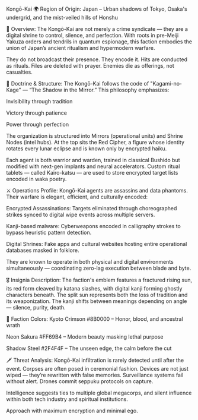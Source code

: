 Kongō-Kai
🌍 Region of Origin:
Japan – Urban shadows of Tokyo, Osaka's undergrid, and the mist-veiled hills of Honshu

🎴 Overview:
The Kongō-Kai are not merely a crime syndicate — they are a digital shrine to control, silence, and perfection. With roots in pre-Meiji Yakuza orders and tendrils in quantum espionage, this faction embodies the union of Japan’s ancient ritualism and hypermodern warfare.

They do not broadcast their presence. They encode it. Hits are conducted as rituals. Files are deleted with prayer. Enemies die as offerings, not casualties.

🧠 Doctrine & Structure:
The Kongō-Kai follows the code of "Kagami-no-Kage" — “The Shadow in the Mirror.”
This philosophy emphasizes:

Invisibility through tradition

Victory through patience

Power through perfection

The organization is structured into Mirrors (operational units) and Shrine Nodes (intel hubs). At the top sits the Red Cipher, a figure whose identity rotates every lunar eclipse and is known only by encrypted haiku.

Each agent is both warrior and warden, trained in classical Bushido but modified with next-gen implants and neural accelerators. Custom ritual tablets — called Kairo-katsu — are used to store encrypted target lists encoded in waka poetry.

⚔️ Operations Profile:
Kongō-Kai agents are assassins and data phantoms. Their warfare is elegant, efficient, and culturally encoded:

Encrypted Assassinations: Targets eliminated through choreographed strikes synced to digital wipe events across multiple servers.

Kanji-based malware: Cyberweapons encoded in calligraphy strokes to bypass heuristic pattern detection.

Digital Shrines: Fake apps and cultural websites hosting entire operational databases masked in folklore.

They are known to operate in both physical and digital environments simultaneously — coordinating zero-lag execution between blade and byte.

🎖️ Insignia Description:
The faction's emblem features a fractured rising sun, its red form cleaved by katana slashes, with digital kanji forming ghostly characters beneath. The split sun represents both the loss of tradition and its weaponization. The kanji shifts between meanings depending on angle — silence, purity, death.

🎨 Faction Colors:
Kyoto Crimson #8B0000 – Honor, blood, and ancestral wrath

Neon Sakura #FF69B4 – Modern beauty masking lethal purpose

Shadow Steel #2F4F4F – The unseen edge, the calm before the cut

🗡️ Threat Analysis:
Kongō-Kai infiltration is rarely detected until after the event. Corpses are often posed in ceremonial fashion. Devices are not just wiped — they’re rewritten with false memories. Surveillance systems fail without alert. Drones commit seppuku protocols on capture.

Intelligence suggests ties to multiple global megacorps, and silent influence within both tech industry and spiritual institutions.

Approach with maximum encryption and minimal ego.